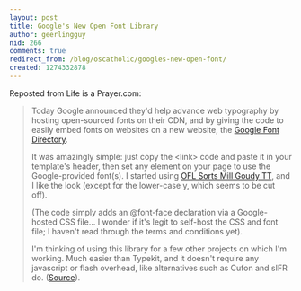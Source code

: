 ```yaml
---
layout: post
title: Google's New Open Font Library
author: geerlingguy
nid: 266
comments: true
redirect_from: /blog/oscatholic/googles-new-open-font/
created: 1274332878
---
```

<p>Reposted from Life is a Prayer.com:</p>
<blockquote>
<p>Today Google announced they&#39;d help advance web typography by hosting open-sourced fonts on their CDN, and by giving the code to easily embed fonts on websites on a new website, the <a href="http://code.google.com/webfonts">Google Font Directory</a>.</p>
<p>It was amazingly simple: just copy the &lt;link&gt; code and paste it in your template&#39;s header, then set any element on your page to use the Google-provided font(s). I started using <a href="http://code.google.com/webfonts/family?family=OFL+Sorts+Mill+Goudy+TT">OFL Sorts Mill Goudy TT</a>, and I like the look (except for the lower-case y, which seems to be cut off).</p>
<p>(The code simply adds an @font-face declaration via a Google-hosted CSS file... I wonder if it&#39;s legit to self-host the CSS and font file; I haven&#39;t read through the terms and conditions yet).</p>
<p>I&#39;m thinking of using this library for a few other projects on which I&#39;m working. Much easier than Typekit, and it doesn&#39;t require any javascript or flash overhead, like alternatives such as Cufon and sIFR do. (<a href="http://www.lifeisaprayer.com/blog/2010/using-googles-new-font-library">Source</a>).</p>
</blockquote>
